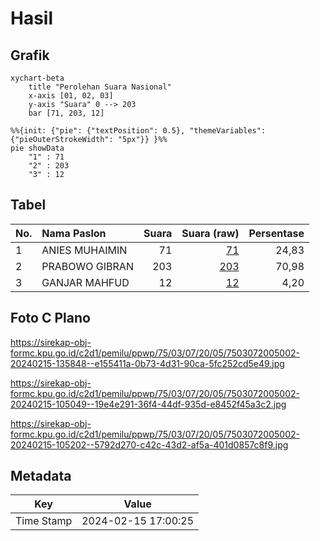 # Hasil

## Grafik

```mermaid
xychart-beta
    title "Perolehan Suara Nasional"
    x-axis [01, 02, 03]
    y-axis "Suara" 0 --> 203
    bar [71, 203, 12]
```

```mermaid
%%{init: {"pie": {"textPosition": 0.5}, "themeVariables": {"pieOuterStrokeWidth": "5px"}} }%%
pie showData
    "1" : 71
    "2" : 203
    "3" : 12
```

## Tabel

| No. | Nama Paslon    | Suara | Suara (raw) | Persentase |
|:--- |:-------------- | -----:| -----------:| ----------:|
| 1   | ANIES MUHAIMIN | 71    | [71][p-1]   | 24,83      |
| 2   | PRABOWO GIBRAN | 203   | [203][p-2]  | 70,98      |
| 3   | GANJAR MAHFUD  | 12    | [12][p-3]   | 4,20       |


[p-1]: https://github.com/gigit-pemilu/pemilu-2024/blob/main/pilpres/hitung-suara/sub/75-gorontalo/sub/03-bone-bolango/sub/07-botupingge/sub/2005-timbuolo-timur/sub/002-tps/sub/paslon-1.txt
[p-2]: https://github.com/gigit-pemilu/pemilu-2024/blob/main/pilpres/hitung-suara/sub/75-gorontalo/sub/03-bone-bolango/sub/07-botupingge/sub/2005-timbuolo-timur/sub/002-tps/sub/paslon-2.txt
[p-3]: https://github.com/gigit-pemilu/pemilu-2024/blob/main/pilpres/hitung-suara/sub/75-gorontalo/sub/03-bone-bolango/sub/07-botupingge/sub/2005-timbuolo-timur/sub/002-tps/sub/paslon-3.txt

## Foto C Plano

https://sirekap-obj-formc.kpu.go.id/c2d1/pemilu/ppwp/75/03/07/20/05/7503072005002-20240215-135848--e155411a-0b73-4d31-90ca-5fc252cd5e49.jpg

https://sirekap-obj-formc.kpu.go.id/c2d1/pemilu/ppwp/75/03/07/20/05/7503072005002-20240215-105049--19e4e291-36f4-44df-935d-e8452f45a3c2.jpg

https://sirekap-obj-formc.kpu.go.id/c2d1/pemilu/ppwp/75/03/07/20/05/7503072005002-20240215-105202--5792d270-c42c-43d2-af5a-401d0857c8f9.jpg


## Metadata

| Key        | Value               |
| ---------- | ------------------- |
| Time Stamp | 2024-02-15 17:00:25 |



